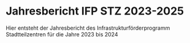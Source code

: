 # Jahresbericht IFP STZ 2023-2025
Hier entsteht der Jahresbericht des Infrastrukturförderprogramm Stadtteilzentren für die Jahre 2023 bis 2024
